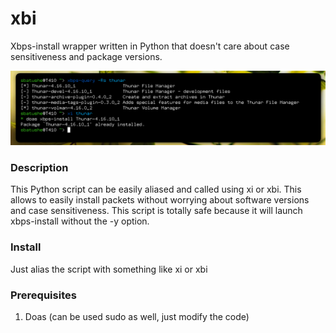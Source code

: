 # xbi
Xbps-install wrapper written in Python that doesn't care about case sensitiveness and package versions.

![xbi](https://raw.githubusercontent.com/Sbatushe/xbi/main/Istantanea_2021-11-12_13-31-56.png)

### Description
This Python script can be easily aliased and called using xi or xbi. This allows to easily install packets without worrying about software versions and case sensitiveness. This script is totally safe because it will launch xbps-install without the -y option.

### Install
Just alias the script with something like xi or xbi

### Prerequisites
1. Doas (can be used sudo as well, just modify the code)
